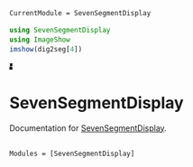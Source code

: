 ```@meta
CurrentModule = SevenSegmentDisplay
```

``` julia
using SevenSegmentDisplay
using ImageShow
imshow(dig2seg[4])
```

![digit 4](img/4.png)

# SevenSegmentDisplay

Documentation for [SevenSegmentDisplay](https://github.com/tp2750/SevenSegmentDisplay.jl).

```@index
```

```@autodocs
Modules = [SevenSegmentDisplay]
```
